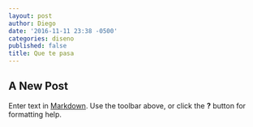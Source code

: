 ```yaml
---
layout: post
author: Diego
date: '2016-11-11 23:38 -0500'
categories: diseno
published: false
title: Que te pasa
---
```

## A New Post

Enter text in [Markdown](http://daringfireball.net/projects/markdown/). Use the toolbar above, or click the **?** button for formatting help.
